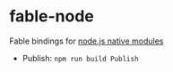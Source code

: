 # fable-node

Fable bindings for [node.js native modules](https://nodejs.org/api/)

- Publish: `npm run build Publish`
